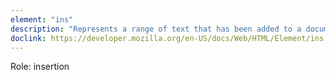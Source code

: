 ```yaml
---
element: "ins"
description: "Represents a range of text that has been added to a document."
doclink: https://developer.mozilla.org/en-US/docs/Web/HTML/Element/ins
---
```


<p>Role: insertion </p>
